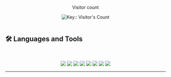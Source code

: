 <div align="center"> 
  <p>Visitor count</p>
  <img src="https://profile-counter.deno.dev/:theodoraaaa:/count.svg" alt="Key:: Visitor's Count" />
</div>

<br>

## 🛠️ Languages and Tools

<br>

<p align="center">
  <img src="https://cdn.jsdelivr.net/gh/devicons/devicon@latest/icons/r/r-original.svg" />       
  <img src="https://cdn.jsdelivr.net/gh/devicons/devicon@latest/icons/rstudio/rstudio-original.svg" />
  <img src="https://cdn.jsdelivr.net/gh/devicons/devicon@latest/icons/markdown/markdown-original.svg" />
  <img src="https://cdn.jsdelivr.net/gh/devicons/devicon@latest/icons/vscode/vscode-original.svg" />
  <img src="https://cdn.jsdelivr.net/gh/devicons/devicon@latest/icons/git/git-original.svg" />
  <img src="https://cdn.jsdelivr.net/gh/devicons/devicon@latest/icons/github/github-original.svg" />
  <img src="https://cdn.jsdelivr.net/gh/devicons/devicon@latest/icons/csharp/csharp-original.svg" />
  <img src="https://cdn.jsdelivr.net/gh/devicons/devicon@latest/icons/dot-net/dot-net-original.svg" />
</p>

<hr>

<!--
**theodoraaaa/theodoraaaa** is a ✨ _special_ ✨ repository because its `README.md` (this file) appears on your GitHub profile.

Here are some ideas to get you started:

- 🔭 I’m currently working on ...
- 🌱 I’m currently learning ...
- 👯 I’m looking to collaborate on ...
- 🤔 I’m looking for help with ...
- 💬 Ask me about ...
- 📫 How to reach me: ...
- 😄 Pronouns: ...
- ⚡ Fun fact: ...
-->
